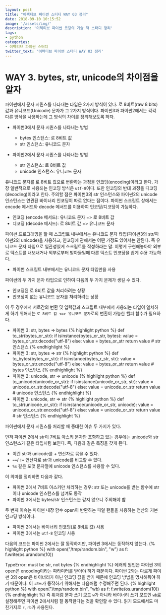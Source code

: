 ```yaml
---
layout: post
title: "이펙티브 파이썬 스터디 WAY 03 정리"
date: 2018-09-10 10:15:52
image: '/assets/img/'
description: '이펙티브 파이썬 코딩의 기술 책 스터디 정리'
tags:
- python
categories:
- 이펙티브 파이썬 스터디
twitter_text: '이펙티브 파이썬 스터디 WAY 03 정리'
---
```


# WAY 3. bytes, str, unicode의 차이점을 알자
파이썬에서 문자 시퀀스를 나타내는 타입은 2가지 방식이 있다. 로 8비트(raw 8 bits) 값과 유니코드(Unicode) 문자가 그 2가지 방식이다. 파이썬3과 파이썬2에서는 각각 다른 방식을 사용하는데 그 방식의 차이를 정리해보도록 하자.

- 파이썬3에서 문자 시퀀스를 나타내는 방법
    - bytes 인스턴스: 로 8비트 값
    - str 인스턴스: 유니코드 문자

- 파이썬2에서 문자 시퀀스를 나타내는 방법
    - str 인스턴스: 로 8비트 값
    - unicode 인스턴스: 유니코드 문자

유니코드 문자를 로 8비트 값으로 변환하는 과정을 인코딩(encoding)이라고 한다. 가장 일반적으로 사용되는 인코딩 방식은 `utf-8`이다. 또한 인코딩의 반대 과정을 디코딩(decoding)이라고 한다. 주의할 점은 파이썬3의 str 인스턴스와 파이썬2의 unicode 인스턴스는 연관된 바이너리 인코딩이 따로 없다는 점이다. 파이썬 스크립트 상에서는 encode 메서드와 decode 메서드를 이용하여 인코딩/디코딩이 가능하다.
- 인코딩 (encode 메서드): 유니코드 문자 => 로 8비트 값
- 디코딩 (decode 메서드): 로 8비트 값 => 유니코드 문자

파이썬 프로그래밍을 할 때 스크립트 내부에서는 유니코드 문자 타입(파이썬3의 str/파이썬2의 unicode)을 사용하고, 인코딩에 관해서는 어떤 가정도 있어서는 안된다. 즉 유니코드 문자 타입으로 일관성있게 스크립트를 작성하라는 말. 이렇게 구현해놓아야 외부로 텍스트를 내보내거나 외부로부터 받아들일때 다른 텍스트 인코딩을 쉽게 수용 가능하다.
- 파이썬 스크립트 내부에서는 유니코드 문자 타입만을 사용

파이썬의 두 가지 문자 타입으로 인하여 다음의 두 가지 문제가 생길 수 있다.
- 인코딩된 로 8비트 값을 처리하려는 상황
- 인코딩이 없는 유니코드 문자를 처리하려는 상황

이 두 경우에서 서로간의 변환 및 입력값과 스크립트 내부에서 사용되는 타입이 일치하게 하기 위해서는 `로 8비트 값 <=> 유니코드 문자`로의 변환이 가능한 헬퍼 함수가 필요하다.

- 파이썬 3: str, bytes => bytes
{% highlight python %}
def to_str(bytes_or_str):
    if isinstance(bytes_or_str, bytes):
        value = bytes_or_str.decode("utf-8")
    else:
        value = bytes_or_str
    return value  # str 인스턴스
{% endhighlight %}
- 파이썬 3: str, bytes => str
{% highlight python %}
def to_bytes(bytes_or_str):
    if isinstance(bytes_r_str, str):
        value = bytes_or_str.encode("utf-8")
    else:
        value = bytes_or_str
    return value  # bytes 인스턴스
{% endhighlight %}
- 파이썬 2: unicode, str => unicode
{% highlight python %}
def to_unicode(unicode_or_str):
    if isinstance(unicode_or_str, str):
        value = unicode_or_str.decode("utf-8")
    else:
        value = unicode_or_str
    return value  # unicode 인스턴스
{% endhighlight %}
- 파이썬 2: unicode, str => str
{% highlight python %}
def to_str(unicode_or_str):
    if isinstance(unicode_or_str, unicode):
        value = unicode_or_str.encode("utf-8")
    else:
        value = unicode_or_str
    return value  # str 인스턴스
{% endhighlight %}

파이썬에서 문자 시퀀스를 처리할 때 중대한 이슈 두 가지가 있다.

먼저 파이썬 2에서 str이 7비트 아스키 문자만 포함하고 있는 경우에는 unicode와 str 인스턴스가 같은 타입처럼 보인다. 즉, 다음과 같은 특징을 갖게 된다.
- 이런 str과 unicode를 + 연산자로 묶을 수 있다.
- `==`/ `!=` 연산자로 str과 unicode를 비교할 수 있다.
- `%s` 같은 포맷 문자열에 unicode 인스턴스를 사용할 수 있다.

이 의미를 정리하면 다음과 같다.
- 파이썬 2에서 7비트 아스키만 처리하는 경우: str 또는 unicode를 받는 함수에 str이나 unicode 인스턴스를 넘겨도 동작
- 파이썬 3에서는 bytes/str 인스턴스는 같지 않으니 주의해야 함

두 번째 이슈는 파이썬 내장 함수 open이 반환하는 파일 핸들을 사용하는 연산의 기본 인코딩 방식이다.
- 파이썬 2에서는 바이너리 인코딩(로 8비트 값) 사용
- 파이썬 3에서는 `utf-8` 인코딩 사용

다음의 코드는 파이썬 2에서는 잘 동작하지만, 파이썬 3에서는 동작하지 않는다.
{% highlight python %}
with open("/tmp/random.bin", "w") as f:
    f.write(os.urandom(10))

>>>
TypeError: must be str, not bytes
{% endhighlight %}
에러의 원인은 파이썬 3의 open은 encoding이라는 파라미터를 받아야 하기 때문이다. 파이썬 2와는 다르게 파이썬 3의 open은 바이너리가 아닌 인코딩 값을 받기 때문에 인코딩 방법을 명시해줘야 하기 때문이다. 이 코드가 동작하기 위해서는 다음처럼 수정해주면 된다.
{% highlight python %}
with open("/tmp/random.bin", "wb) as f:
    f.write(os.urandom(10))
{% endhighlight %}
즉 위처럼 문자 쓰기 모드 `w`가 아니라 바이너리 쓰기 모드인 `wb`로 설정해주면 파이썬 2에서처럼 잘 동작한다는 것을 확인할 수 있다. 읽기 모드에서도 마찬가지로 `r`, `rb`가 사용된다.

